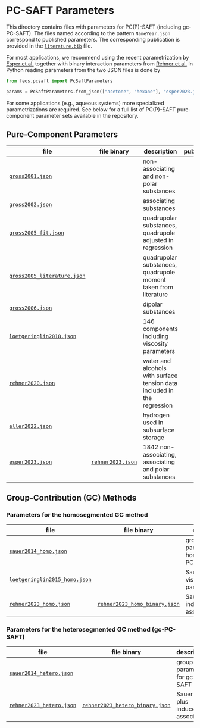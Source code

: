 # PC-SAFT Parameters

This directory contains files with parameters for PC(P)-SAFT (including gc-PC-SAFT).
The files named according to the pattern `NameYear.json` correspond to published parameters. The corresponding publication is provided in the [`literature.bib`](literature.bib) file.

For most applications, we recommend using the recent parametrization by [Esper et al.](https://doi.org/10.1021/acs.iecr.3c02255) together with binary interaction parameters from [Rehner et al.](https://doi.org/10.1007/s10765-023-03290-3) In Python reading parameters from the two JSON files is done by

```python
from feos.pcsaft import PcSaftParameters

params = PcSaftParameters.from_json(["acetone", "hexane"], "esper2023.json", "rehner2023_binary.json")
```
For some applications (e.g., aqueous systems) more specialized parametrizations are required. See below for a full list of PC(P)-SAFT pure-component parameter sets available in the repository.
<!-- - We provide *regular* PC-SAFT parameters, i.e. parameters for substances that are *not* described via group contribution (GC) methods. -->
<!-- - Substances that can be described via GC approaches are given in `gc_substances.json` alongside their segment and bond information. -->
<!-- - Segment SAFT parameters are given in files denoted as `NameYear_homo.json` or `NameYear_hetero.json` for homo-segmented and hetero-segmented GC methods, respectively. -->

<!-- ## List of Substances with Segment Information

|file||
|-|-|
[`gc_substances.json`](gc_substances.json) | Chemical structure of substances to be used in group contribution methods | -->


## Pure-Component Parameters

|file|file binary|description|publication(s)|
|-|-|-|:-:|
[`gross2001.json`](gross2001.json) | | non-associating and non-polar substances| [&#128279;](https://doi.org/10.1021/ie0003887)
[`gross2002.json`](gross2002.json) | | associating substances | [&#128279;](https://doi.org/10.1021/ie010954d)
[`gross2005_fit.json`](gross2005_fit.json) | | quadrupolar substances, quadrupole adjusted in regression | [&#128279;](https://doi.org/10.1002/aic.10502)
[`gross2005_literature.json`](gross2005_literature.json) | | quadrupolar substances, quadrupole moment taken from literature | [&#128279;](https://doi.org/10.1002/aic.10502)
[`gross2006.json`](gross2006.json) | | dipolar substances | [&#128279;](https://doi.org/10.1002/aic.10683)
[`loetgeringlin2018.json`](loetgeringlin2018.json) | | 146 components including viscosity parameters | [&#128279;](https://doi.org/10.1021/acs.iecr.7b04871)
[`rehner2020.json`](rehner2020.json) | | water and alcohols with surface tension data included in the regression | [&#128279;](https://doi.org/10.1021/acs.jced.0c00684)
[`eller2022.json`](eller2022.json) | | hydrogen used in subsurface storage | [&#128279;](https://doi.org/10.1029/2021WR030885)
[`esper2023.json`](esper2023.json) | [`rehner2023.json`](rehner2023.json) | 1842 non-associating, associating and polar substances | [&#128279;](https://doi.org/10.1021/acs.iecr.3c02255)[&#128279;](https://doi.org/10.1007/s10765-023-03290-3)

## Group-Contribution (GC) Methods

### Parameters for the homosegmented GC method

|file|file binary|description|publication(s)|
|-|-|-|:-:|
[`sauer2014_homo.json`](sauer2014_homo.json) | | group parameters for homosegmented PC-SAFT | [&#128279;](https://doi.org/10.1021/ie502203w) |
[`loetgeringlin2015_homo.json`](loetgeringlin2015_homo.json) | | Sauer et al. plus viscosity parameter | [&#128279;](https://doi.org/10.1021/acs.iecr.5b01698)
[`rehner2023_homo.json`](rehner2023_homo.json) | [`rehner2023_homo_binary.json`](rehner2023_homo_binary.json) | Sauer et al. plus induced association | [&#128279;](https://doi.org/10.1007/s10765-023-03290-3) |

### Parameters for the heterosegmented GC method (gc-PC-SAFT)

|file|file binary|description|publication(s)|
|-|-|-|:-:|
[`sauer2014_hetero.json`](sauer2014_hetero.json) | | group parameters for gc-PC-SAFT | [&#128279;](https://doi.org/10.1021/ie502203w) |
[`rehner2023_hetero.json`](rehner2023_hetero.json) | [`rehner2023_hetero_binary.json`](rehner2023_hetero_binary.json) | Sauer et al. plus induced association | [&#128279;](https://doi.org/10.1007/s10765-023-03290-3) |
